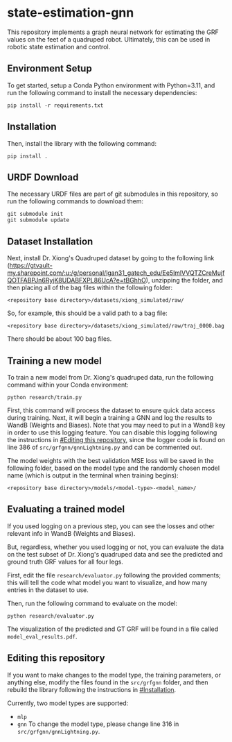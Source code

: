 # state-estimation-gnn
This repository implements a graph neural network for estimating the GRF values on the feet of a quadruped robot.
Ultimately, this can be used in robotic state estimation and control.

## Environment Setup
To get started, setup a Conda Python environment with Python=3.11, and run the following command to install the necessary dependencies:
```
pip install -r requirements.txt
```

## Installation
Then, install the library with the following command:
```
pip install .
```

## URDF Download
The necessary URDF files are part of git submodules in this repository, so run the following commands to download them:
```
git submodule init
git submodule update
```

## Dataset Installation
Next, install Dr. Xiong's Quadruped dataset by going to the following link (https://gtvault-my.sharepoint.com/:u:/g/personal/lgan31_gatech_edu/Ee5lmlVVQTZCreMujfQOTFABPJn6RyjK8UDABFXPL86UcA?e=tBGhhO), unzipping the folder, and then placing all of the bag
files within the following folder:
```
<repository base directory>/datasets/xiong_simulated/raw/
```

So, for example, this should be a valid path to a bag file:
```
<repository base directory>/datasets/xiong_simulated/raw/traj_0000.bag
```
There should be about 100 bag files.

## Training a new model
To train a new model from Dr. Xiong's quadruped data, run the following command within your Conda environment:

```
python research/train.py
```

First, this command will process the dataset to ensure quick data access during training. Next, it will begin a 
training a GNN and log the results to WandB (Weights and Biases). Note that you may need to put in
a WandB key in order to use this logging feature. You can disable this logging following the instructions in 
[#Editing this repository](#editing-this-repository), since the logger code is found on line 386 of 
`src/grfgnn/gnnLightning.py` and can be commented out.

The model weights with the best validation MSE loss will be saved in the following folder, based on the model 
type and the randomly chosen model name (which is output in the terminal when training begins):
```
<repository base directory>/models/<model-type>-<model_name>/
```

## Evaluating a trained model

If you used logging on a previous step, you can see the losses and other relevant info in WandB (Weights and Biases).

But, regardless, whether you used logging or not, you can evaluate the data on the test subset of Dr. Xiong's quadruped data 
and see the predicted and ground truth GRF values for all four legs.

First, edit the file `research/evaluator.py` following the provided comments; this will tell the code what model you want to visualize, and how many entries in the dataset to use.

Then, run the following command to evaluate on the model:
```
python research/evaluator.py
```

The visualization of the predicted and GT GRF will be found in a file called `model_eval_results.pdf`.

## Editing this repository

If you want to make changes to the model type, the training parameters, or anything else, modify the files
found in the `src/grfgnn` folder, and then rebuild the library following the instructions in [#Installation](#installation).

Currently, two model types are supported:
- `mlp`
- `gnn`
To change the model type, please change line 316 in `src/grfgnn/gnnLightning.py`.
